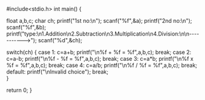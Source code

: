 #include<stdio.h>
int main()
{

float a,b,c;
char ch;
printf("1st no:\n");
scanf("%f",&a);
printf("2nd no:\n");
scanf("%f",&b);
printf("type:\n1.Addition\n2.Subtraction\n3.Multiplication\n4.Division:\n\n----------->");
scanf("%d",&ch);

switch(ch)
{
	case 1:
		c=a+b;
		printf("\n%f + %f = %f",a,b,c);
		break;
	case 2:
		c=a-b;
		printf("\n%f - %f = %f",a,b,c);
		break;
	case 3:
		c=a*b;
		printf("\n%f x %f = %f",a,b,c);
		break;
	case 4:
		c=a/b;
		printf("\n%f / %f = %f",a,b,c);
		break;
	default:
	    printf("\nInvalid choice");
		break;	
}



return 0;
}
